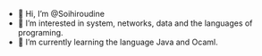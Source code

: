 - 👋 Hi, I’m @Soihiroudine
- 👀 I’m interested in system, networks, data and the languages of programing.
- 🌱 I’m currently learning the language Java and Ocaml.

<!---
Cazers/Cazers is a ✨ special ✨ repository because its `README.md` (this file) appears on your GitHub profile.
You can click the Preview link to take a look at your changes.
--->
